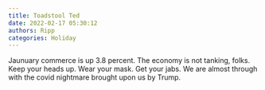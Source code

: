 ```yaml
---
title: Toadstool Ted
date: 2022-02-17 05:30:12
authors: Ripp
categories: Holiday
---
```


 Jaunuary commerce is up 3.8 percent. The economy is not tanking, folks.  Keep your heads up.  Wear your mask. Get your jabs. We are almost through with the covid nightmare brought upon us by Trump.